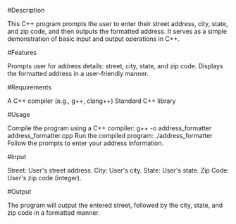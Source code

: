 #Description

This C++ program prompts the user to enter their street address, city, state, and zip code, and then outputs the formatted address. It serves as a simple demonstration of basic input and output operations in C++.

#Features

Prompts user for address details: street, city, state, and zip code.
Displays the formatted address in a user-friendly manner.

#Requirements

A C++ compiler (e.g., g++, clang++)
Standard C++ library

#Usage

Compile the program using a C++ compiler: g++ -o address_formatter address_formatter.cpp
Run the compiled program: ./address_formatter
Follow the prompts to enter your address information.

#Input

Street: User's street address.
City: User's city.
State: User's state.
Zip Code: User's zip code (integer).

#Output

The program will output the entered street, followed by the city, state, and zip code in a formatted manner.
